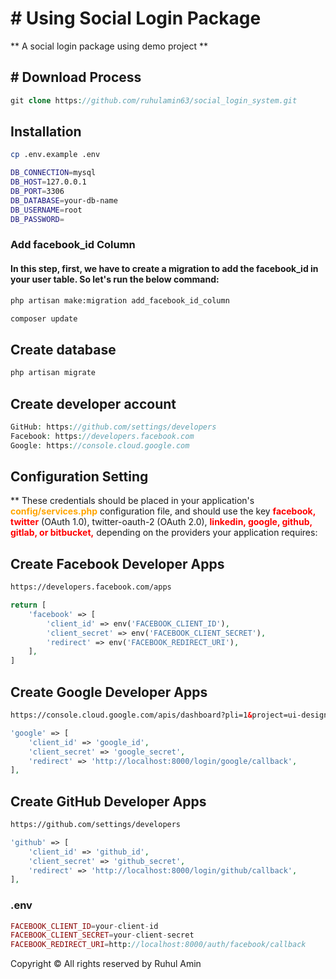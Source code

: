 # # Using Social Login Package

** A social login package using demo project **

## # Download Process
```php
git clone https://github.com/ruhulamin63/social_login_system.git
```

## Installation

```bash
cp .env.example .env
```

```bash
DB_CONNECTION=mysql
DB_HOST=127.0.0.1
DB_PORT=3306
DB_DATABASE=your-db-name
DB_USERNAME=root
DB_PASSWORD=
```
### Add facebook_id Column
#### In this step, first, we have to create a migration to add the facebook_id in your user table. So let's run the below command:
```bash
php artisan make:migration add_facebook_id_column
```

```bash
composer update
```
## Create database
```php
php artisan migrate
```

## Create developer account
```php
GitHub: https://github.com/settings/developers
Facebook: https://developers.facebook.com
Google: https://console.cloud.google.com
```

## Configuration Setting
** These credentials should be placed in your application's <b style="color:orange">config/services.php</b> configuration file, and should use the key <b style="color:red">facebook, twitter</b> (OAuth 1.0), twitter-oauth-2 (OAuth 2.0), <b style="color:red">linkedin, google, github, gitlab, or bitbucket,</b> depending on the providers your application requires:

## Create Facebook Developer Apps
```html
https://developers.facebook.com/apps
```
```php
return [
    'facebook' => [
        'client_id' => env('FACEBOOK_CLIENT_ID'),
        'client_secret' => env('FACEBOOK_CLIENT_SECRET'),
        'redirect' => env('FACEBOOK_REDIRECT_URI'),
    ],
]
```

## Create Google Developer Apps
```html
https://console.cloud.google.com/apis/dashboard?pli=1&project=ui-design-105
```
```php
'google' => [
    'client_id' => 'google_id',
    'client_secret' => 'google_secret',
    'redirect' => 'http://localhost:8000/login/google/callback',
],
```
## Create GitHub Developer Apps
```html
https://github.com/settings/developers
```
```php
'github' => [
    'client_id' => 'github_id',
    'client_secret' => 'github_secret',
    'redirect' => 'http://localhost:8000/login/github/callback',
],
```

### .env
```php
FACEBOOK_CLIENT_ID=your-client-id
FACEBOOK_CLIENT_SECRET=your-client-secret
FACEBOOK_REDIRECT_URI=http://localhost:8000/auth/facebook/callback
```

Copyright © All rights reserved by Ruhul Amin